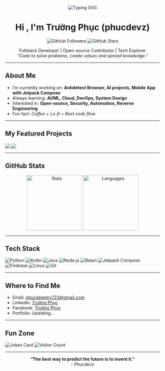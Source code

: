 <!-- Banner Section -->
<p align="center">
  <img src="https://readme-typing-svg.demolab.com/?lines=Welcome+to+phucdevz's+GitHub!;Coding+with+passion+%F0%9F%94%A5;Let%E2%80%99s+build+something+amazing!" alt="Typing SVG" />
</p>

<h1 align="center">Hi , I'm Trường Phục (phucdevz)</h1>
<p align="center">
  <img src="https://img.shields.io/github/followers/phucdevz?label=Follow&style=social" alt="GitHub Followers"/>
  <img src="https://img.shields.io/github/stars/phucdevz?style=social" alt="GitHub Stars"/>
</p>

<p align="center">
  Fullstack Developer | Open-source Contributor | Tech Explorer <br/>
  <em>"Code to solve problems, create values and spread knowledge."</em>
</p>

---

## About Me

- I’m currently working on: **Antidetect Browser, AI projects, Mobile App with Jetpack Compose**
- Always learning: **AI/ML, Cloud, DevOps, System Design**
- Interested in: **Open-source, Security, Automation, Reverse Engineering**
- Fun fact: *Coffee + Lo-fi = Best code flow*

---

## My Featured Projects

<a href="https://github.com/phucdevz/Vactrack_Project_V1">
  <img align="center" src="https://github-readme-stats.vercel.app/api/pin/?username=phucdevz&repo=Vactrack_Project_V1" />
</a>
<a href="https://github.com/phucdevz/Vactrack_Project_V2_APP">
  <img align="center" src="https://github-readme-stats.vercel.app/api/pin/?username=phucdevz&repo=Vactrack_Project_V2_APP" />
</a>
<!-- Add more pinned projects here as you like -->

---

## GitHub Stats

<p align="center">
  <img src="https://github-readme-stats.vercel.app/api?username=phucdevz&show_icons=true&theme=radical" height="180" alt="Stats" />
  <img src="https://github-readme-stats.vercel.app/api/top-langs/?username=phucdevz&layout=compact&theme=radical" height="180" alt="Languages" />
</p>

---

## Tech Stack

![Python](https://img.shields.io/badge/-Python-333?style=flat&logo=python)
![Kotlin](https://img.shields.io/badge/-Kotlin-333?style=flat&logo=kotlin)
![Java](https://img.shields.io/badge/-Java-333?style=flat&logo=java)
![Node.js](https://img.shields.io/badge/-Node.js-333?style=flat&logo=node.js)
![React](https://img.shields.io/badge/-React-333?style=flat&logo=react)
![Jetpack Compose](https://img.shields.io/badge/-Jetpack%20Compose-333?style=flat&logo=android)
![Firebase](https://img.shields.io/badge/-Firebase-333?style=flat&logo=firebase)
![Linux](https://img.shields.io/badge/-Linux-333?style=flat&logo=linux)
![Git](https://img.shields.io/badge/-Git-333?style=flat&logo=git)
<!-- Add or remove your tech stack badges here -->

---

## Where to Find Me

- Email: [phucdeeptry723@gmail.com](mailto:phucdeeptry723@gmail.com)
- LinkedIn: [Trường Phục](https://www.linkedin.com/in/)
- Facebook: [Trường Phục](https://www.facebook.com/) 
- Portfolio: _Updating..._

---

## Fun Zone

![Jokes Card](https://readme-jokes.vercel.app/api?hideBorder&bgColor=%230D1117&textColor=%23fff)
![Visitor Count](https://komarev.com/ghpvc/?username=phucdevz&color=blue)

---

<p align="center">
  <b>“The best way to predict the future is to invent it.”</b> <br>
  <em>- Phucdevz</em>
</p>
